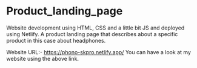 # Product_landing_page
Website development using HTML, CSS and a little bit JS and deployed using Netlify.
A product landing page that describes about a specific product in this case about headphones.

Website URL:- https://phono-skpro.netlify.app/
You can have a look at my website using the above link.

